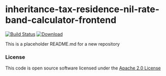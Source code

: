 # inheritance-tax-residence-nil-rate-band-calculator-frontend

[![Build Status](https://travis-ci.org/hmrc/inheritance-tax-residence-nil-rate-band-calculator-frontend.svg)](https://travis-ci.org/hmrc/inheritance-tax-residence-nil-rate-band-calculator-frontend) [ ![Download](https://api.bintray.com/packages/hmrc/releases/inheritance-tax-residence-nil-rate-band-calculator-frontend/images/download.svg) ](https://bintray.com/hmrc/releases/inheritance-tax-residence-nil-rate-band-calculator-frontend/_latestVersion)

This is a placeholder README.md for a new repository

### License

This code is open source software licensed under the [Apache 2.0 License]("http://www.apache.org/licenses/LICENSE-2.0.html")